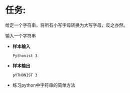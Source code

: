# 任务:

给定一个字符串，将所有小写字母转换为大写字母，反之亦然。

输入一个字符串

- **样本输入**

  ```
  Pythonist 3
  ```

- **样本输出**

  ```
  pYTHONIST 3
  ```

- 练习python中字符串的简单方法

